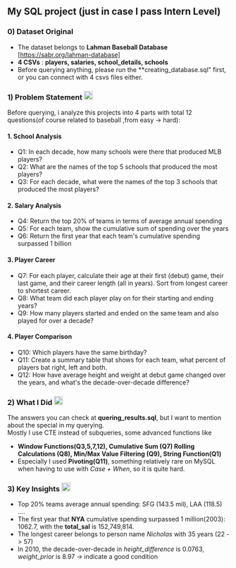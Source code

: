 ## My SQL project (just in case I pass Intern Level)
### 0) Dataset Original 
+ The dataset belongs to **Lahman Baseball Database** [https://sabr.org/lahman-database]
+ **4 CSVs** : **players, salaries, school_details, schools**
+ Before querying anything, please run the **creating_database.sql" first, or you can connect with 4 csvs files either.

### 1) Problem Statement <img src="https://img.icons8.com/?size=100&id=14748&format=png&color=000000" alt="Problem Statement Icon" width="20">
Before querying, i analyze this projects into 4 parts with total 12 questions(of course related to baseball ,from easy -> hard): 
#### 1. School Analysis
+ Q1: In each decade, how many schools were there that produced MLB players?
+ Q2: What are the names of the top 5 schools that produced the most players?
+ Q3: For each decade, what were the names of the top 3 schools that produced the most players?
  
#### 2. Salary Analysis
+ Q4: Return the top 20% of teams in terms of average annual spending
+ Q5: For each team, show the cumulative sum of spending over the years
+ Q6: Return the first year that each team's cumulative spending surpassed 1 billion 
#### 3. Player Career
+ Q7: For each player, calculate their age at their first (debut) game, their last game, and their career length (all in years). Sort from longest career to shortest career. 
+ Q8: What team did each player play on for their starting and ending years? 
+ Q9: How many players started and ended on the same team and also played for over a decade?
#### 4. Player Comparison
+ Q10: Which players have the same birthday? 
+ Q11: Create a summary table that shows for each team, what percent of players bat right, left and both.
+ Q12: How have average height and weight at debut game changed over the years, and what's the decade-over-decade difference?
  
### 2) What I Did <img src="https://img.icons8.com/fluency/48/question-mark--v1.png" alt="Question Mark Icon" width="20">
The answers you can check at **quering_results.sql**, but I want to mention about the special in my querying. <br>
Mostly I use CTE instead of subqueries, some advanced functions like
+ **Window Functions(Q3,5,7,12), Cumulative Sum (Q7)
   Rolling Calculations (Q8), Min/Max Value Filtering (Q9), String Function(Q1)**
+ Especially I used **Pivoting(Q11)**, something relatively rare on MySQL when having to use with *Case + When*, so it is quite hard.

### 3) Key Insights <img src="https://img.icons8.com/?size=100&id=20523&format=png&color=000000" alt="Key Insights Icon" width="20">
+ Top 20% teams average annual spending: SFG (143.5 mil), LAA (118.5) ....
+ The first year that **NYA** cumulative spending surpassed 1 million(2003): 1062.7, with the **total_sal** is 152,749,814.
+ The longest career belongs to person name *Nicholas* with 35 years (22 -> 57)
+ In 2010, the decade-over-decade in *height_difference* is 0.0763, *weight_prior* is 8.97 -> indicate a good condition
  
